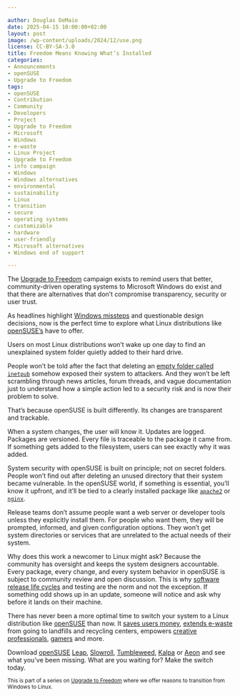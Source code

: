 ```yaml
---

author: Douglas DeMaio
date: 2025-04-15 10:00:00+02:00
layout: post
image: /wp-content/uploads/2024/12/use.png
license: CC-BY-SA-3.0
title: Freedom Means Knowing What’s Installed
categories:
- Announcements
- openSUSE
- Upgrade to Freedom
tags:
- openSUSE
- Contribution
- Community
- Developers
- Project
- Upgrade to Freedom
- Microsoft
- Windows
- e-waste
- Linux Project
- Upgrade to Freedom 
- info campaign
- Windows
- Windows alternatives
- environmental 
- sustainability
- Linux 
- transition
- secure 
- operating systems 
- customizable 
- hardware
- user-friendly 
- Microsoft alternatives
- Windows end of support

---
```


The [Upgrade to Freedom](https://news.opensuse.org/category/upgrade-to-freedom) campaign exists to remind users that better, community-driven operating systems to Microsoft Windows do exist and that there are alternatives that don’t compromise transparency, security or user trust.


As headlines highlight [Windows missteps](https://news.opensuse.org/2025/02/28/linux-has-no-locks/) and questionable design decisions, now is the perfect time to explore what Linux distributions like [openSUSE’s](https://get.opensuse.org/) have to offer.


Users on most Linux distributions won’t wake up one day to find an unexplained system folder quietly added to their hard drive.


People won’t be told after the fact that deleting an [empty folder called `inetpub`](https://www.cnet.com/tech/services-and-software/if-you-deleted-this-weird-new-folder-in-windows-you-need-to-put-it-back-heres-how/) somehow exposed their system to attackers. And they won’t be left scrambling through news articles, forum threads, and vague documentation just to understand how a simple action led to a security risk and is now their problem to solve.


That’s because openSUSE is built differently. Its changes are transparent and trackable.


When a system changes, the user will know it. Updates are logged. Packages are versioned. Every file is traceable to the package it came from. If something gets added to the filesystem, users can see exactly why it was added.


System security with openSUSE is built on principle; not on secret folders. People won’t find out after deleting an unused directory that their system became vulnerable. In the openSUSE world, if something is essential, you’ll know it upfront, and it’ll be tied to a clearly installed package like [`apache2`](https://httpd.apache.org/) or [`nginx`](https://nginx.org/).


Release teams don’t assume people want a web server or developer tools unless they explicitly install them. For people who want them, they will be prompted, informed, and given configuration options. They won’t get system directories or services that are unrelated to the actual needs of their system.


Why does this work a newcomer to Linux might ask? Because the community has oversight and keeps the system designers accountable. Every package, every change, and every system behavior in openSUSE is subject to community review and open discussion. This is why [software release life cycles](https://en.wikipedia.org/wiki/Software_release_life_cycle) and testing are the norm and not the exception. If something odd shows up in an update, someone will notice and ask why before it lands on their machine.


There has never been a more optimal time to switch your system to a Linux distribution like [openSUSE](https://get.opensuse.org/) than now. It [saves users money](https://news.opensuse.org/2025/03/21/choose-freedom-not-trailware/), [extends e-waste](https://news.opensuse.org/2025/04/14/replace-windows-not-your-device/) from going to landfills and recycling centers, empowers [creative professionals](https://news.opensuse.org/2024/12/03/opensuse-empowers-pros/), [gamers](https://news.opensuse.org/2025/01/16/gaming-on-linux-how-os-stacks-up/) and more.

Download [openSUSE](https://get.opensuse.org/) [Leap](https://get.opensuse.org/leap/), [Slowroll](https://en.opensuse.org/Portal:Slowroll), [Tumbleweed](https://get.opensuse.org/tumbleweed/), [Kalpa](https://kalpadesktop.org/) or [Aeon](https://aeondesktop.org) and see what you've been missing. What are you waiting for? Make the switch today.

<small> This is part of a series on [Upgrade to Freedom](https://news.opensuse.org/category/upgrade-to-freedom) where we offer reasons to transition from Windows to Linux.</small>

<meta name="openSUSE, Open Source, development, Windows 10 end of support, Linux transition, Upgrade to Freedom campaign, Linux distributions, e-waste reduction, hardware sustainability, Ubuntu, Fedora, AlmaLinux, environmental benefits, secure operating systems, customizable Linux, Joanna Murzyn, KDE Akademy, electronic waste, open source, Linux alternatives, computer longevity, user-friendly Linux, live tutorials, ISO installation, Leap, Tumbleweed, Linux gaming, Linux for developers, EU, Euro" content="HTML,CSS,XML,JavaScript">

